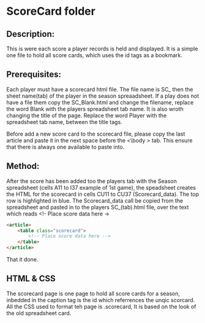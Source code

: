 # ScoreCard folder

## Description:
This is were each score a player records is held and displayed. It is a simple one file to hold all score cards, which uses the id tags as a bookmark.

## Prerequisites:
Each player must have a scorecard html file. The file name is SC_ then the sheet name(tab) of the player in the season spreaadsheet. If a play does not have a file them copy the SC_Blank.html and change the filename, replace the word Blank with the players spreadsheet tab name. It is also wroth changing the title of the page. Replace the word Player with the spreadsheet tab name, between the title tags.

Before add a new score card to the scorecard file, please copy the last article and paste it in the next space before the <\body > tab. This ensure that there is always one available to paste into.  

## Method:
After the score has been added too the players tab with the Season spreadsheet (cells A11 to I37 example of 1st game), the speadsheet creates the HTML for  the scorecard in cells CU11 to CU37 (Scorecard_data). The top row is highlighted in blue. 
The Scorecard_data call be copied from the spreadsheet and pasted in to the players SC_(tab).html file, over the text which reads  <!- Place score data here ->


```html
<article>
    <table class="scorecard">
        <!-- Place score data here -->
    </table>
</article>
```
That it done. 

## HTML & CSS
The scorecard page is one page to hold all score cards for a season, inbedded in the caption tag is the id which referrences the unqic scorcard. All the CSS used to format teh page is .scorecard, It is based on the look of the old spreadsheet card. 




